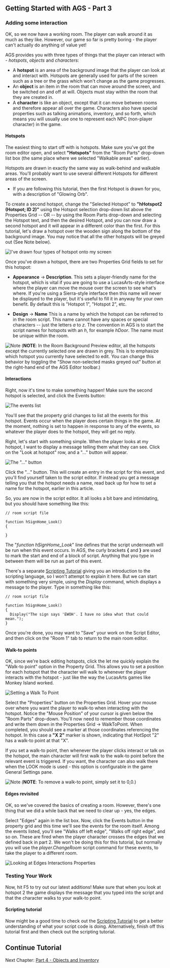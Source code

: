## Getting Started with AGS - Part 3

### Adding some interaction

OK, so we now have a working room. The player can walk around it as much
as they like. However, our game so far is pretty boring - the player
can't actually do anything of value yet!

AGS provides you with three types of things that the player can interact
with - *hotspots*, *objects* and *characters*:

-   A **hotspot** is an area of the background image that the player can
    look at and interact with. Hotspots are generally used for parts of
    the screen such as a tree or the grass which won't change as the
    game progresses.
-   An **object** is an item in the room that can move around the
    screen, and be switched on and off at will. Objects must stay within
    the room that they are created in.
-   A **character** is like an object, except that it can move between
    rooms and therefore appear all over the game. Characters also have
    special properties such as talking animations, inventory, and so forth, which
    means you will usually use one to represent each NPC
    (non-player character) in the game.

#### Hotspots

The easiest thing to start off with is hotspots. Make sure you've got
the room editor open, and select **"Hotspots"** from the "Room Parts" drop-down list box
(the same place where we selected "Walkable areas" earlier).

Hotspots are drawn in exactly the same way as walk-behind and walkable
areas. You'll probably want to use several different Hotspots for
different areas of the screen.

* If you are following this tutorial, then the first Hotspot is drawn for you, with a description of "Glowing Orb".

To create a second hotspot, change the "Selected Hotspot" to **"hHotspot2 (Hotspot; ID 2)"** using the Hotspot selection drop-down list above the Properties Grid -- OR -- by using the Room Parts drop-down and selecting the Hotspot text, and then the desired Hotspot, and you can now draw a second hotspot and it will appear in a different color than the first. For this tutorial, let's draw a hotspot over the wooden sign along the bottom of the background image. You may notice that all the other hotspots will be greyed out (See Note below).

![I've drawn four types of hotspot onto my screen](images/acintro3_01.png)

Once you've drawn a hotspot, there are two Properties Grid fields to set for this hotspot:

-   **Appearance** -> **Description**. This sets a player-friendly name for
    the hotspot, which is vital if you are going to use a
    LucasArts-style interface where the player can move the mouse over
    the screen to see what's where. If you're using a Sierra-style
    interface then this name will never be displayed to the player, but
    it's useful to fill it in anyway for your own benefit. By default
    this is "Hotspot 1", "Hotspot 2", etc.

-   **Design** -> **Name** This is a name by which the hotspot can be
    referred to in the room script. This name cannot have any spaces or
    special characters -- just the letters *a* to *z*. The convention in
    AGS is to start the script names for hotspots with an *h*, for
    example *hDoor*. The name must be unique within the room.

![Note](images/icon_info.gif) (**NOTE**: In the Room Background Preview editor, all the hotspots except the currently selected one are drawn in grey. This is to emphasize which hotspot you currently have selected
to edit. You can change this behavior by toggling the "Show non-selected
masks greyed out" button at the right-hand end of the AGS Editor toolbar.)

#### Interactions

Right, now it's time to make something happen! Make sure the second
hotspot is selected, and click the Events button:

![The events list](images/acintro3_02.png)

You'll see that the property grid changes to list all the events for
this hotspot. Events occur when the player does certain things in the
game. At the moment, nothing is set to happen in response to any of the
events, so whatever the player does to the hotspot, they will get no
reply.

Right, let's start with something simple. When the player looks at my
hotspot, I want to display a message telling them what they can see.
Click on the "Look at hotspot" row, and a "..." button will appear.

![The "..." button](images/acintro3_03.png)

Click the "..." button. This will create an entry in the script for this
event, and you'll find yourself taken to the script editor. If instead
you get a message telling you that the hotspot needs a name, read back
up for how to set a name for the hotspot, earlier in this article.

So, you are now in the script editor. It all looks a bit bare and
intimidating, but you should have something like this:

    // room script file
    
    function hSignHome_Look()
    {
      
    }

The "*function hSignHome_Look*" line defines that the script underneath
will be run when this event occurs. In AGS, the curly brackets **{** and **}**
are used to mark the start and end of a block of script. Anything that
you type in between them will be run as part of this event.

There's a separate [Scripting Tutorial](ScriptingTutorialPart1) giving you an introduction to the scripting
language, so I won't attempt to explain it here. But we can start with
something very simple, using the *Display* command, which displays a
message to the player. Type in something like this:

    // room script file
    
    function hSignHome_Look()
    {
      Display("The sign says 'EWOH'. I have no idea what that could mean.");
    }

Once you're done, you may want to "Save" your work on the Script Editor, and then click on the "Room 1" tab to return to the main room editor.

#### Walk-to points

OK, since we're back editing hotspots, click the let me quickly explain the
"Walk-to point" option in the Property Grid. This allows you to set a
position for each hotspot that the character will walk to whenever the
player interacts with the hotspot - just like the way the LucasArts
games like Monkey Island worked.

![Setting a Walk To Point](images/acintro3_04.png)

Select the "Properties" button on the Properties Grid. Hover your mouse over where you want the player to walk-to when interacting with the hotspot. Notice the "Mouse Position" of your cursor is given below the "Room Parts" drop-down. You'll now need to remember those coordinates and write them down in the Properties Grid -> WalkToPoint. When completed, you should see a marker at those coordinates referencing the hotspot. In this case a **"X 2"** marker is shown, indicating that HotSpot "2" has a walk-to point at that "X".

If you set a walk-to point, then whenever the player clicks interact or
talk on the hotspot, the main character will first walk to the walk-to
point before the relevant event is triggered. If you want, the character
can also walk there when the LOOK mode is used - this option is
configurable in the game General Settings pane.

![Note](images/icon_info.gif) (**NOTE**: To remove a walk-to point, simply set it to 0,0.)

#### Edges revisited

OK, so we've covered the basics of creating a room. However, there's one
thing that we did a while back that we need to clear up - yes, the
edges.

Select "Edges" again in the list box. Now, click the Events button in
the property grid and this time we'll see the events for the room
itself. Among the events listed, you'll see "Walks off left edge",
"Walks off right edge", and so on. These are fired when the player
character crosses the edges that we defined back in part 2. We won't be doing this for this tutorial, but normally
you will use the *player.ChangeRoom* script command for these events, to take the player to a different room.

![Looking at Edges Interactions Properties](images/acintro3_05.png)

### Testing Your Work

Now, hit F5 to try out our latest additions! Make sure that when you
look at hotspot 2 the game displays the message that you typed into the
script and that the character walks to your walk-to point.

#### Scripting tutorial

Now might be a good time to check out the [Scripting Tutorial](ScriptingTutorialPart1) to get a
better understanding of what your script code is doing. Alternatively,
finish off this tutorial first and then check out the scripting
tutorial.

## Continue Tutorial

Next Chapter: [Part 4 - Objects and Inventory](acintro4)